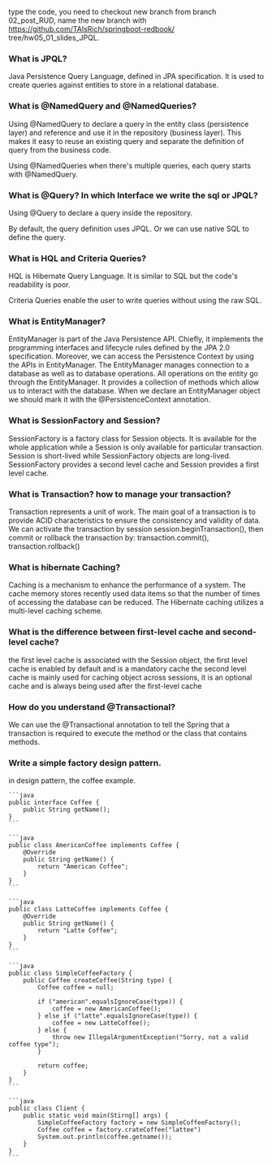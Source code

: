  type the code, you need to checkout new branch from branch 02_post_RUD,
   name the new branch with https://github.com/TAIsRich/springboot-redbook/
   tree/hw05_01_slides_JPQL.

### What is JPQL?
Java Persistence Query Language, defined in JPA specification. It is used to create queries against entities to store in a relational database.
### What is @NamedQuery and @NamedQueries?
Using @NamedQuery to declare a query in the entity class (persistence layer) and reference and use it in the repository (business layer). This makes it easy to reuse an existing query and separate the definition of query from the business code.

Using @NamedQueries when there's multiple queries, each query starts with @NamedQuery.
###  What is @Query? In which Interface we write the sql or JPQL?
Using @Query to declare a query inside the repository.

By default, the query definition uses JPQL. Or we can use native SQL to define the query.
### What is HQL and Criteria Queries?
HQL is Hibernate Query Language. It is similar to SQL but the code's readability is poor.

Criteria Queries enable the user to write queries without using the raw SQL.
### What is EntityManager?
EntityManager is part of the Java Persistence API. Chiefly, it implements the programming interfaces and lifecycle rules defined by the JPA 2.0 specification.
Moreover, we can access the Persistence Context by using the APIs in EntityManager.
The EntityManager manages connection to a database as well as to database operations. All operations on the entity go through the EntityManager. It provides a collection of methods which allow us to interact with the database. When we declare an EntityManager object we should mark it with the @PersistenceContext annotation.
### What is SessionFactory and Session?
SessionFactory is a factory class for Session objects. It is available for the whole application while a Session is only available for particular transaction. Session is short-lived while SessionFactory objects are long-lived. SessionFactory provides a second level cache and Session provides a first level cache.
### What is Transaction? how to manage your transaction?
Transaction represents a unit of work. The main goal of a transaction is to provide ACID characteristics to ensure the consistency and validity of data. We can activate the transaction by session session.beginTransaction(), then commit or rollback the transaction by: transaction.commit(), transaction.rollback()
###  What is hibernate Caching?
Caching is a mechanism to enhance the performance of a system. The cache memory stores recently used data items so that the number of times of accessing the database can be reduced. The Hibernate caching utilizes a multi-level caching scheme.
###  What is the difference between first-level cache and second-level cache?
the first level cache is associated with the Session object, the first level cache is enabled by default and is a mandatory cache
the second level cache is mainly used for caching object across sessions, it is an optional cache and is always being used after the first-level cache
###  How do you understand @Transactional? 
We can use the @Transactional annotation to tell the Spring that a transaction is required to execute the method or the class that contains methods.
### Write a simple factory design pattern.
in design pattern, the coffee example.

    ```java
    public interface Coffee {
        public String getName();
    }
    ```
    
    ```java
    public class AmericanCoffee implements Coffee {
        @Override
        public String getName() {
            return "American Coffee";
        }
    }
    ```

    ```java
    public class LatteCoffee implements Coffee {
        @Override
        public String getName() {
            return "Latte Coffee";
        }
    }
    ```
    
    ```java
    public class SimpleCoffeeFactory {
        public Coffee createCoffee(String type) {
            Coffee coffee = null;
    
            if ("american".equalsIgnoreCase(type)) {
                coffee = new AmericanCoffee();
            } else if ("latte".equalsIgnoreCase(type)) {
                coffee = new LatteCoffee();
            } else {
                throw new IllegalArgumentException("Sorry, not a valid coffee type");
            }
    
            return coffee;
        }
    }
    ```

    ```java
    public class Client {
        public static void main(Stirng[] args) {
            SimpleCoffeeFactory factory = new SimpleCoffeeFactory();
            Coffee coffee = factory.crateCoffee("lattee")
            System.out.println(coffee.getname());
        }
    }
    ```